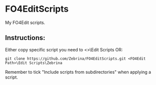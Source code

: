 # FO4EditScripts
My FO4Edit scripts.

## Instructions:
Either copy specific script you need to <<FO4Edit Path>>\Edit Scripts OR:
```
git clone https://github.com/Zebrina/FO4EditScripts.git <FO4Edit Path>\Edit Scripts\Zebrina
```
Remember to tick "Include scripts from subdirectories" when applying a script.
